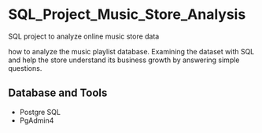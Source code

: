 # SQL_Project_Music_Store_Analysis
SQL project to analyze online music store data

 how to analyze the music playlist database. Examining the dataset with SQL and help the store understand its business growth by answering simple questions.


## Database and Tools
* Postgre SQL
* PgAdmin4
